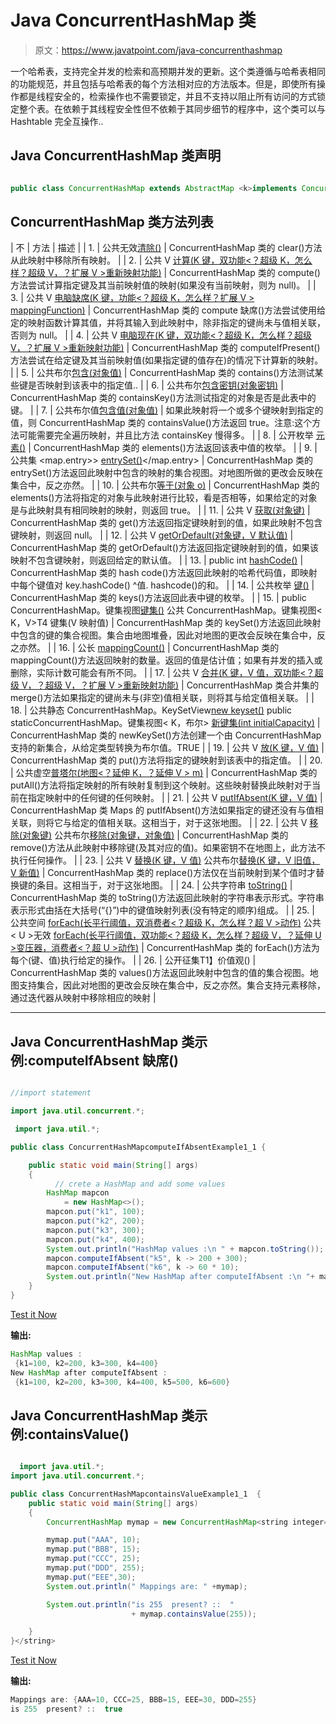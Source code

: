 # Java ConcurrentHashMap 类

> 原文：<https://www.javatpoint.com/java-concurrenthashmap>

一个哈希表，支持完全并发的检索和高预期并发的更新。这个类遵循与哈希表相同的功能规范，并且包括与哈希表的每个方法相对应的方法版本。但是，即使所有操作都是线程安全的，检索操作也不需要锁定，并且不支持以阻止所有访问的方式锁定整个表。在依赖于其线程安全性但不依赖于其同步细节的程序中，这个类可以与 Hashtable 完全互操作..

## Java ConcurrentHashMap 类声明

```java

public class ConcurrentHashMap extends AbstractMap <k>implements ConcurrentMap<k>, Serializable</k></k> 
```

## ConcurrentHashMap 类方法列表

| 不 | 方法 | 描述 |
| 1. | 公共无效[清除()](java-concurrenthashmap-clear-method) | ConcurrentHashMap 类的 clear()方法从此映射中移除所有映射。 |
| 2. | 公共 V [计算(K 键，双功能<？超级 K，怎么样？超级 V，？扩展 V >重新映射功能)](java-concurrenthashmap-compute-method) | ConcurrentHashMap 类的 compute()方法尝试计算指定键及其当前映射值的映射(如果没有当前映射，则为 null)。 |
| 3. | 公共 V [电脑缺席(K 键，功能<？超级 K，怎么样？扩展 V > mappingFunction)](java-concurrenthashmap-computeifabsent-method) | ConcurrentHashMap 类的 compute 缺席()方法尝试使用给定的映射函数计算其值，并将其输入到此映射中，除非指定的键尚未与值相关联，否则为 null。 |
| 4. | 公共 V [电脑现在(K 键，双功能<？超级 K，怎么样？超级 V，？扩展 V >重新映射功能)](java-concurrenthashmap-computeifpresent-method) | ConcurrentHashMap 类的 computeIfPresent()方法尝试在给定键及其当前映射值(如果指定键的值存在)的情况下计算新的映射。 |
| 5. | 公共布尔[包含(对象值)](java-concurrenthashmap-contains-method) | ConcurrentHashMap 类的 contains()方法测试某些键是否映射到该表中的指定值.. |
| 6. | 公共布尔[包含密钥(对象密钥)](java-concurrenthashmap-containskey-method) | ConcurrentHashMap 类的 containsKey()方法测试指定的对象是否是此表中的键。 |
| 7. | 公共布尔值[包含值(对象值)](java-concurrenthashmap-containsvalue-method) | 如果此映射将一个或多个键映射到指定的值，则 ConcurrentHashMap 类的 containsValue()方法返回 true。注意:这个方法可能需要完全遍历映射，并且比方法 containsKey 慢得多。 |
| 8. | 公开枚举 <v>[元素()](java-concurrenthashmap-elements-method)</v> | ConcurrentHashMap 类的 elements()方法返回该表中值的枚举。 |
| 9. | 公共集 <map.entry>> [entrySet()](java-concurrenthashmap-entryset-method)</map.entry> | ConcurrentHashMap 类的 entrySet()方法返回此映射中包含的映射的集合视图。对地图所做的更改会反映在集合中，反之亦然。 |
| 10. | 公共布尔[等于(对象 o)](java-concurrenthashmap-equals-method) | ConcurrentHashMap 类的 elements()方法将指定的对象与此映射进行比较，看是否相等，如果给定的对象是与此映射具有相同映射的映射，则返回 true。 |
| 11. | 公共 V [获取(对象键)](java-concurrenthashmap-get-method) | ConcurrentHashMap 类的 get()方法返回指定键映射到的值，如果此映射不包含键映射，则返回 null。 |
| 12. | 公共 V [getOrDefault(对象键，V 默认值)](java-concurrenthashmap-getordefault-method) | ConcurrentHashMap 类的 getOrDefault()方法返回指定键映射到的值，如果该映射不包含键映射，则返回给定的默认值。 |
| 13. | public int [hashCode()](java-concurrenthashmap-hashcode-method) | ConcurrentHashMap 类的 hash code()方法返回此映射的哈希代码值，即映射中每个键值对 key.hashCode() ^值. hashcode()的和。 |
| 14. | 公共枚举 <k>[键()](java-concurrenthashmap-keys-method)</k> | ConcurrentHashMap 类的 keys()方法返回此表中键的枚举。 |
| 15. | public ConcurrentHashMap。<k>键集视图[键集()](java-concurrenthashmap-keyset-method)
公共 ConcurrentHashMap。键集视图< K，V>T4 键集(V 映射值)</k> | ConcurrentHashMap 类的 keySet()方法返回此映射中包含的键的集合视图。集合由地图堆叠，因此对地图的更改会反映在集合中，反之亦然。 |
| 16. | 公长 [mappingCount()](java-concurrenthashmap-mappingcount-method) | ConcurrentHashMap 类的 mappingCount()方法返回映射的数量。返回的值是估计值；如果有并发的插入或删除，实际计数可能会有所不同。 |
| 17. | 公共 V [合并(K 键，V 值，双功能<？超级 V，？超级 V，？扩展 V >重新映射功能)](java-concurrenthashmap-merge-method) | ConcurrentHashMap 类合并集的 merge()方法如果指定的键尚未与(非空)值相关联，则将其与给定值相关联。 |
| 18. | 公共静态 <k>ConcurrentHashMap。KeySetView<k>[new keyset()](java-concurrenthashmap-newkeyset-method)
public static<K>ConcurrentHashMap。键集视图< K，布尔> [新键集(int initialCapacity)](java-concurrenthashmap-newkeyset-method)</k></k> | ConcurrentHashMap 类的 newKeySet()方法创建一个由 ConcurrentHashMap 支持的新集合，从给定类型转换为布尔值。TRUE |
| 19. | 公共 V [放(K 键，V 值)](java-concurrenthashmap-put-method) | ConcurrentHashMap 类的 put()方法将指定的键映射到该表中的指定值。 |
| 20. | 公共虚空[普塔尔(地图<？延伸 K，？延伸 V > m)](java-concurrenthashmap-putall-method) | ConcurrentHashMap 类的 putAll()方法将指定映射的所有映射复制到这个映射。这些映射替换此映射对于当前在指定映射中的任何键的任何映射。 |
| 21. | 公共 V [putIfAbsent(K 键，V 值)](java-concurrenthashmap-putifabsent-method) | ConcurrentHashMap 类 Maps 的 putIfAbsent()方法如果指定的键还没有与值相关联，则将它与给定的值相关联。这相当于，对于这张地图。 |
| 22. | 公共 V [移除(对象键)](java-concurrenthashmap-remove-method)
公共布尔[移除(对象键，对象值)](java-concurrenthashmap-remove-method) | ConcurrentHashMap 类的 remove()方法从此映射中移除键(及其对应的值)。如果密钥不在地图上，此方法不执行任何操作。 |
| 23. | 公共 V [替换(K 键，V 值)](java-concurrenthashmap-replace-method)
公共布尔[替换(K 键，V 旧值，V 新值)](java-concurrenthashmap-replace-method) | ConcurrentHashMap 类的 replace()方法仅在当前映射到某个值时才替换键的条目。这相当于，对于这张地图。 |
| 24. | 公共字符串 [toString()](java-concurrenthashmap-tostring-method) | ConcurrentHashMap 类的 toString()方法返回此映射的字符串表示形式。字符串表示形式由括在大括号(“{}”)中的键值映射列表(没有特定的顺序)组成。 |
| 25. | 公共空间 [forEach(长平行阈值，双消费者<？超级 K，怎么样？超 V >动作)](java-concurrenthashmap-foreach-method)
公共< U >无效 [forEach(长平行阈值，双功能<？超级 K，怎么样？超级 V，？延伸 U >变压器，消费者<？超 U >动作)](java-concurrenthashmap-foreach-method) | ConcurrentHashMap 类的 forEach()方法为每个(键、值)执行给定的操作。 |
| 26. | 公开征集<v>T1】价值观()</v> | ConcurrentHashMap 类的 values()方法返回此映射中包含的值的集合视图。地图支持集合，因此对地图的更改会反映在集合中，反之亦然。集合支持元素移除，通过迭代器从映射中移除相应的映射 |

* * *

## Java ConcurrentHashMap 类示例:computeIfAbsent 缺席()

```java

//import statement

import java.util.concurrent.*; 

 import java.util.*; 

public class ConcurrentHashMapcomputeIfAbsentExample1_1 { 

    public static void main(String[] args) 
    { 
          // crete a HashMap and add some values 
        HashMap mapcon 
            = new HashMap<>(); 
        mapcon.put("k1", 100); 
        mapcon.put("k2", 200); 
        mapcon.put("k3", 300); 
        mapcon.put("k4", 400); 
        System.out.println("HashMap values :\n " + mapcon.toString());  
        mapcon.computeIfAbsent("k5", k -> 200 + 300); 
        mapcon.computeIfAbsent("k6", k -> 60 * 10); 
        System.out.println("New HashMap after computeIfAbsent :\n "+ mapcon); 
    } 
} 
```

[Test it Now](https://compiler.javatpoint.com/opr/test.jsp?filename=ConcurrentHashMapcomputeIfAbsentExample1_1)

**输出:**

```java
HashMap values :
 {k1=100, k2=200, k3=300, k4=400}
New HashMap after computeIfAbsent :
 {k1=100, k2=200, k3=300, k4=400, k5=500, k6=600}

```

## Java ConcurrentHashMap 类示例:containsValue()

```java

  import java.util.*; 
import java.util.concurrent.*; 

public class ConcurrentHashMapcontainsValueExample1_1  { 
    public static void main(String[] args) 
    { 
        ConcurrentHashMap mymap = new ConcurrentHashMap<string integer="">(); 

        mymap.put("AAA", 10); 
        mymap.put("BBB", 15); 
        mymap.put("CCC", 25); 
        mymap.put("DDD", 255); 
        mymap.put("EEE",30); 
        System.out.println(" Mappings are: " +mymap); 

        System.out.println("is 255  present? ::  "
                           + mymap.containsValue(255)); 

    } 
}</string> 
```

[Test it Now](https://compiler.javatpoint.com/opr/test.jsp?filename=ConcurrentHashMapclearExample1)

**输出:**

```java
Mappings are: {AAA=10, CCC=25, BBB=15, EEE=30, DDD=255}
is 255  present? ::  true

```